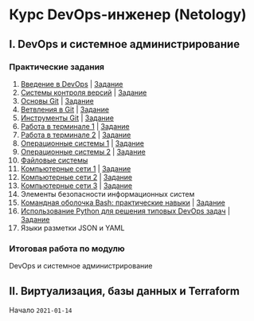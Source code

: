 # Курс DevOps-инженер (Netology)

## I. DevOps и системное администрирование

### Практические задания 

1. [Введение в DevOps](01-intro-01/README.md) | [Задание](01-intro-01/01-intro-01-task.md) 
2. [Системы контроля версий](02-git-01-vcs/README.md) | [Задание](02-git-01-vcs/02-git-01-vcs-task.md)
3. [Основы Git](02-git-02-base/README.md) | [Задание](02-git-02-base/02-git-02-base-task.md)
4. [Ветвления в Git](02-git-03-branching/README.md) | [Задание](02-git-03-branching/02-git-03-branching-task.md)
5. [Инструменты Git](02-git-04-tools/README.md) | [Задание](02-git-04-tools/02-git-04-tools-task.md)
6. [Работа в терминале 1](03-sysadmin-01-terminal/README.md) | [Задание](03-sysadmin-01-terminal/03-sysadmin-01-terminal-task.md)
7. [Работа в терминале 2](03-sysadmin-02-terminal/README.md) | [Задание](03-sysadmin-02-terminal/03-sysadmin-02-terminal-task.md)
8. [Операционные системы 1](03-sysadmin-03-os/README.md) | [Задание](03-sysadmin-03-os/03-sysadmin-03-os-task.md)
9. [Операционные системы 2](03-sysadmin-04-os/README.md) | [Задание](03-sysadmin-04-os/03-sysadmin-04-os-task.md)
10. [Файловые системы](03-sysadmin-05-fs/README.md)
11. [Компьютерные сети 1](03-sysadmin-06-net/README.md) | [Задание](03-sysadmin-06-net/03-sysadmin-06-net-task.md)
12. [Компьютерные сети 2](03-sysadmin-07-net/README.md) | [Задание](03-sysadmin-07-net/03-sysadmin-07-net-task.md)
13. [Компьютерные сети 3](03-sysadmin-08-net/README.md) | [Задание](03-sysadmin-08-net/03-sysadmin-08-net-task.md)
14. Элементы безопасности информационных систем
15. [Командная оболочка Bash: практические навыки](04-script-01-bash/README.md) | [Задание](04-script-01-bash/04-script-01-bash-task.md)
16. [Использование Python для решения типовых DevOps задач](04-script-02-py/README.md) | [Задание](04-script-02-py/04-script-02-py-task.md)
17. Языки разметки JSON и YAML

### Итоговая работа по модулю

DevOps и системное администрирование

## II. Виртуализация, базы данных и Terraform

Начало `2021-01-14`